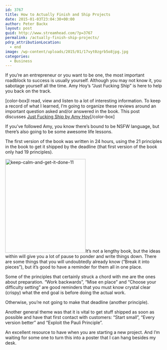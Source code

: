 ```yaml
---
id: 3767
title: How to Actually Finish and Ship Projects
date: 2015-01-03T23:04:30+00:00
author: Peter Backx
layout: post
guid: http://www.streamhead.com/?p=3767
permalink: /actually-finish-ship-projects/
pdrp_attributionLocation:
  - end
image: /wp-content/uploads/2015/01/17vyt0zgrb5o8jpg.jpg
categories:
  - Business
---
```

If you&#8217;re an entrepreneur or you want to be one, the most important roadblock to success is usually yourself. Although you may not know it, you sabotage yourself all the time. Amy Hoy&#8217;s &#8220;Just Fucking Ship&#8221; is here to help you back on the track.

<!--more-->

[color-box]I read, view and listen to a lot of interesting information. To keep a record of what I learned, I&#8217;m going to organize these reviews around an important question asked and/or answered in the book. This post discusses [Just Fucking Ship by Amy Hoy](https://unicornfree.com/just-fucking-ship)[/color-box]

If you&#8217;ve followed Amy, you know there&#8217;s bound to be NSFW language, but there&#8217;s also going to be some awesome life lessons.

The first version of the book was written in 24 hours, using the 21 principles in the book to get it shipped by the deadline (that first version of the book only had 19 principles).

<img class="alignright wp-image-3770 size-medium" src="http://www.streamhead.com/wp-content/uploads/2015/01/keep-calm-and-get-it-done-11-257x300.png" alt="keep-calm-and-get-it-done-11" width="257" height="300" srcset="http://www.streamhead.com/wp-content/uploads/2015/01/keep-calm-and-get-it-done-11-257x300.png 257w, http://www.streamhead.com/wp-content/uploads/2015/01/keep-calm-and-get-it-done-11.png 600w" sizes="(max-width: 257px) 100vw, 257px" />It&#8217;s not a lengthy book, but the ideas within will give you a lot of pause to ponder and write things down. There are some things that you will undoubtedly already know (&#8220;Break it into pieces&#8221;), but it&#8217;s good to have a reminder for them all in one place.

Some of the principles that certainly struck a chord with me are the ones about preparation. &#8220;Work backwards&#8221;, &#8220;Mise en place&#8221; and &#8220;Choose your difficulty setting&#8221; are good reminders that you must know crystal clear (crispy) what the end goal is before doing the actual work.

Otherwise, you&#8217;re not going to make that deadline (another principle).

Another general theme was that it is vital to get stuff shipped as soon as possible and have that first contact with customers: &#8220;Start small&#8221;, &#8220;Every version better&#8221; and &#8220;Exploit the Pauli Principle&#8221;.

An excellent resource to have when you are starting a new project. And I&#8217;m waiting for some one to turn this into a poster that I can hang besides my desk.

<span class="embed-youtube" style="text-align:center; display: block;"></span>

<!-- AddThis Advanced Settings generic via filter on the_content -->

<!-- AddThis Share Buttons generic via filter on the_content -->